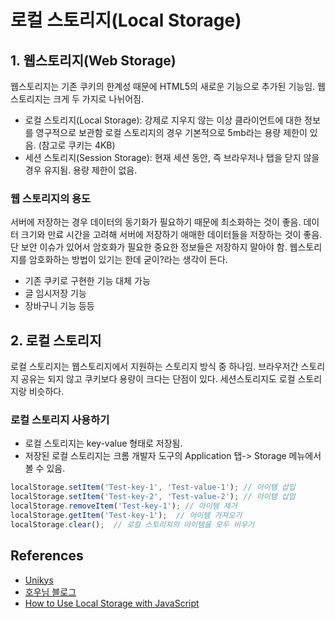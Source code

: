 # 로컬 스토리지\(Local Storage\)

## 1. 웹스토리지\(Web Storage\)

웹스토리지는 기존 쿠키의 한계성 때문에 HTML5의 새로운 기능으로 추가된 기능임. 웹스토리지는 크게 두 가지로 나뉘어짐.

* 로컬 스토리지\(Local Storage\): 강제로 지우지 않는 이상 클라이언트에 대한 정보를 영구적으로 보관함 로컬 스토리지의 경우 기본적으로 5mb라는 용량 제한이 있음. \(참고로 쿠키는 4KB\)
* 세션 스토리지\(Session Storage\): 현재 세션 동안, 즉 브라우저나 탭을 닫지 않을 경우 유지됨. 용량 제한이 없음.

### 웹 스토리지의 용도

서버에 저장하는 경우 데이터의 동기화가 필요하기 때문에 최소화하는 것이 좋음. 데이터 크기와 만료 시간을 고려해 서버에 저장하기 애매한 데이터들을 저장하는 것이 좋음. 단 보안 이슈가 있어서 암호화가 필요한 중요한 정보들은 저장하지 말아야 함. 웹스토리지를 암호화하는 방법이 있기는 한데 굳이?라는 생각이 든다.

* 기존 쿠키로 구현한 기능 대체 가능
* 글 임시저장 기능
* 장바구니 기능 등등

## 2. 로컬 스토리지

로컬 스토리지는 웹스토리지에서 지원하는 스토리지 방식 중 하나임. 브라우저간 스토리지 공유는 되지 않고 쿠키보다 용량이 크다는 단점이 있다. 세션스토리지도 로컬 스토리지랑 비슷하다.

### 로컬 스토리지 사용하기

* 로컬 스토리지는 key-value 형태로 저장됨.
* 저장된 로컬 스토리지는 크롬 개발자 도구의 Application 탭-&gt; Storage 메뉴에서 볼 수 있음.

```javascript
localStorage.setItem('Test-key-1', 'Test-value-1'); // 아이템 삽입
localStorage.setItem('Test-key-2', 'Test-value-2'); // 아이템 삽입
localStorage.removeItem('Test-key-1'); // 아이템 제거
localStorage.getItem('Test-key-1');  // 아이템 가져오기
localStorage.clear();  // 로컬 스토리지의 아이템을 모두 비우기
```

## References

* [Unikys](http://unikys.tistory.com/352)
* [호우님 블로그](https://vnthf.github.io/blog/localstroage/)
* [How to Use Local Storage with JavaScript](https://www.taniarascia.com/how-to-use-local-storage-with-javascript/)

